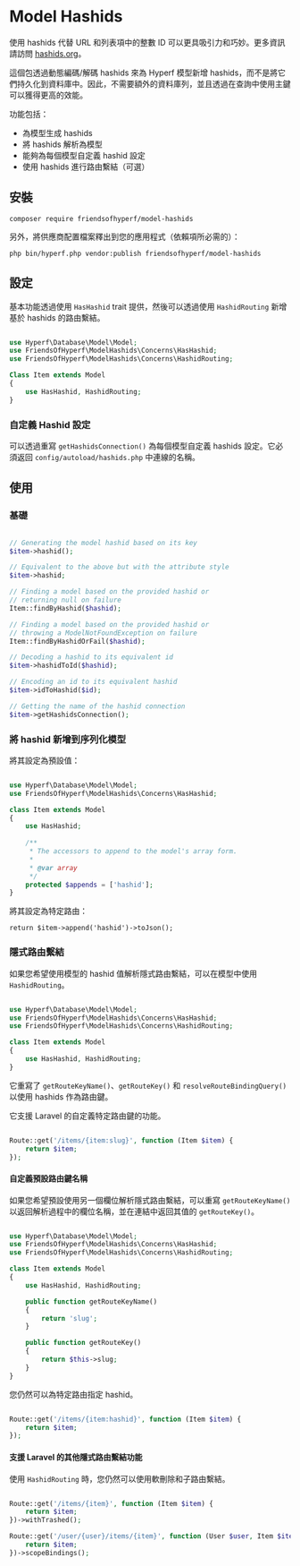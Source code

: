 # Model Hashids

使用 hashids 代替 URL 和列表項中的整數 ID 可以更具吸引力和巧妙。更多資訊請訪問 [hashids.org](https://hashids.org/)。

這個包透過動態編碼/解碼 hashids 來為 Hyperf 模型新增 hashids，而不是將它們持久化到資料庫中。因此，不需要額外的資料庫列，並且透過在查詢中使用主鍵可以獲得更高的效能。

功能包括：

- 為模型生成 hashids
- 將 hashids 解析為模型
- 能夠為每個模型自定義 hashid 設定
- 使用 hashids 進行路由繫結（可選）

## 安裝

```shell
composer require friendsofhyperf/model-hashids
```

另外，將供應商配置檔案釋出到您的應用程式（依賴項所必需的）：

```shell
php bin/hyperf.php vendor:publish friendsofhyperf/model-hashids
```

## 設定

基本功能透過使用 `HasHashid` trait 提供，然後可以透過使用 `HashidRouting` 新增基於 hashids 的路由繫結。

```php

use Hyperf\Database\Model\Model;
use FriendsOfHyperf\ModelHashids\Concerns\HasHashid;
use FriendsOfHyperf\ModelHashids\Concerns\HashidRouting;

Class Item extends Model
{
    use HasHashid, HashidRouting;
}

```

### 自定義 Hashid 設定

可以透過重寫 `getHashidsConnection()` 為每個模型自定義 hashids 設定。它必須返回 `config/autoload/hashids.php` 中連線的名稱。

## 使用

### 基礎

```php

// Generating the model hashid based on its key
$item->hashid();

// Equivalent to the above but with the attribute style
$item->hashid;

// Finding a model based on the provided hashid or
// returning null on failure
Item::findByHashid($hashid);

// Finding a model based on the provided hashid or
// throwing a ModelNotFoundException on failure
Item::findByHashidOrFail($hashid);

// Decoding a hashid to its equivalent id 
$item->hashidToId($hashid);

// Encoding an id to its equivalent hashid
$item->idToHashid($id);

// Getting the name of the hashid connection
$item->getHashidsConnection();

```

### 將 hashid 新增到序列化模型

將其設定為預設值：

```php

use Hyperf\Database\Model\Model;
use FriendsOfHyperf\ModelHashids\Concerns\HasHashid;

class Item extends Model
{
    use HasHashid;
    
    /**
     * The accessors to append to the model's array form.
     *
     * @var array
     */
    protected $appends = ['hashid'];
}

```

將其設定為特定路由：

`return $item->append('hashid')->toJson();`

### 隱式路由繫結

如果您希望使用模型的 hashid 值解析隱式路由繫結，可以在模型中使用 `HashidRouting`。

```php

use Hyperf\Database\Model\Model;
use FriendsOfHyperf\ModelHashids\Concerns\HasHashid;
use FriendsOfHyperf\ModelHashids\Concerns\HashidRouting;

class Item extends Model
{
    use HasHashid, HashidRouting;
}

```

它重寫了 `getRouteKeyName()`、`getRouteKey()` 和 `resolveRouteBindingQuery()` 以使用 hashids 作為路由鍵。

它支援 Laravel 的自定義特定路由鍵的功能。

```php

Route::get('/items/{item:slug}', function (Item $item) {
    return $item;
});

```

#### 自定義預設路由鍵名稱

如果您希望預設使用另一個欄位解析隱式路由繫結，可以重寫 `getRouteKeyName()` 以返回解析過程中的欄位名稱，並在連結中返回其值的 `getRouteKey()`。

```php

use Hyperf\Database\Model\Model;
use FriendsOfHyperf\ModelHashids\Concerns\HasHashid;
use FriendsOfHyperf\ModelHashids\Concerns\HashidRouting;

class Item extends Model
{
    use HasHashid, HashidRouting;

    public function getRouteKeyName()
    {
        return 'slug';
    }

    public function getRouteKey()
    {
        return $this->slug;
    }
}

```

您仍然可以為特定路由指定 hashid。

```php

Route::get('/items/{item:hashid}', function (Item $item) {
    return $item;
});

```

#### 支援 Laravel 的其他隱式路由繫結功能

使用 `HashidRouting` 時，您仍然可以使用軟刪除和子路由繫結。

```php

Route::get('/items/{item}', function (Item $item) {
    return $item;
})->withTrashed();

Route::get('/user/{user}/items/{item}', function (User $user, Item $item) {
    return $item;
})->scopeBindings();

```
